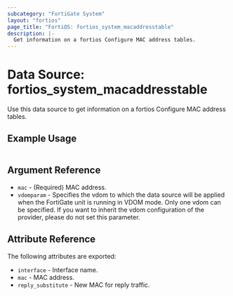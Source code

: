 ```yaml
---
subcategory: "FortiGate System"
layout: "fortios"
page_title: "FortiOS: fortios_system_macaddresstable"
description: |-
  Get information on a fortios Configure MAC address tables.
---
```


# Data Source: fortios_system_macaddresstable
Use this data source to get information on a fortios Configure MAC address tables.


## Example Usage

```hcl

```

## Argument Reference

* `mac` - (Required) MAC address.
* `vdomparam` - Specifies the vdom to which the data source will be applied when the FortiGate unit is running in VDOM mode. Only one vdom can be specified. If you want to inherit the vdom configuration of the provider, please do not set this parameter.

## Attribute Reference

The following attributes are exported:

* `interface` - Interface name.
* `mac` - MAC address.
* `reply_substitute` - New MAC for reply traffic.

